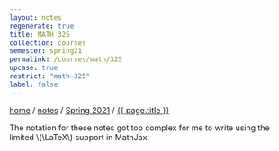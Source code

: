```yaml
---
layout: notes
regenerate: true
title: MATH 325
collection: courses
semester: spring21
permalink: /courses/math/325
upcase: true
restrict: "math-325"
label: false
---
```

<div class="breadcrumbs">
    <a href="/">home</a>
    / <a href="/notes">notes</a>
    / <a href="/notes#spring-2021">Spring 2021</a>
    / <a href="{{ page.url }}">{{ page.title }}</a>
</div>

The notation for these notes got too complex for me to write using the limited \\(\LaTeX\\) support in MathJax.
